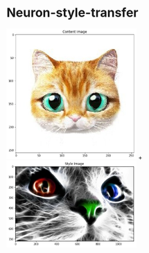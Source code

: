 # Neuron-style-transfer

<img src="style and content images/content1.jpg" alt="total loss" width="300"/> + <img src="style and content images/style1.jpg" alt="total loss" width="300"/> 
